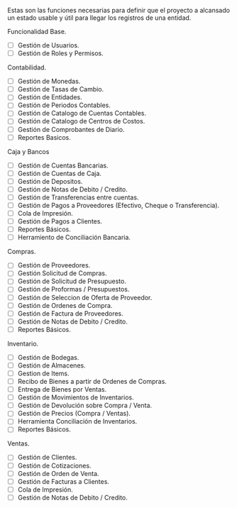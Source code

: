 
Estas son las funciones necesarias para definir que el proyecto a alcansado un estado usable y útil para llegar los registros de una entidad.

Funcionalidad Base. 
- [ ] Gestión de Usuarios.
- [ ] Gestión de Roles y Permisos.

Contabilidad.
- [ ] Gestión de Monedas.
- [ ] Gestión de Tasas de Cambio.
- [ ] Gestión de Entidades.
- [ ] Gestión de Periodos Contables.
- [ ] Gestión de Catalogo de Cuentas Contables.
- [ ] Gestión de Catalogo de Centros de Costos.
- [ ] Gestión de Comprobantes de Diario.
- [ ] Reportes Basicos.

Caja y Bancos
- [ ] Gestión de Cuentas Bancarias.
- [ ] Gestión de Cuentas de Caja.
- [ ] Gestión de Depositos.
- [ ] Gestión de Notas de Debito / Credito.
- [ ] Gestión de Transferencias entre cuentas.
- [ ] Gestión de Pagos a Proveedores (Efectivo, Cheque o Transferencia).
- [ ] Cola de Impresión.
- [ ] Gestión de Pagos a Clientes.
- [ ] Reportes Básicos.
- [ ] Herramiento de Conciliación Bancaria.

Compras.
- [ ] Gestión de Proveedores.
- [ ] Gestión Solicitud de Compras.
- [ ] Gestión de Solicitud  de Presupuesto.
- [ ] Gestión de Proformas / Presupuestos.
- [ ] Gestión de Seleccion de Oferta de Proveedor.
- [ ] Gestión de Ordenes de Compra.
- [ ] Gestión de Factura de Proveedores.
- [ ] Gestión de Notas de Debito / Credito.
- [ ] Reportes Básicos.

Inventario.
- [ ] Gestión de Bodegas.
- [ ] Gestión de Almacenes.
- [ ] Gestion de Items.
- [ ] Recibo de Bienes a partir de Ordenes de Compras.
- [ ] Entrega de Bienes por Ventas.
- [ ] Gestión de Movimientos de Inventarios.
- [ ] Gestión de Devolución sobre Compra / Venta.
- [ ] Gestión de Precios (Compra / Ventas).
- [ ] Herramienta Conciliación de Inventarios.
- [ ] Reportes Básicos.

Ventas.
- [ ] Gestión de Clientes.
- [ ] Gestión de Cotizaciones.
- [ ] Gestión de Orden de Venta.
- [ ] Gestión de Facturas a Clientes.
- [ ] Cola de Impresión.
- [ ] Gestión de Notas de Debito / Credito.
